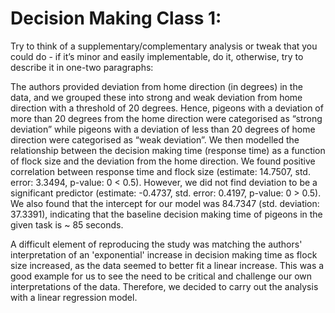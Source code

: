 # Decision Making Class 1:

Try to think of a supplementary/complementary analysis or tweak that you could do - if it’s minor and easily implementable, do it, otherwise, try to describe it in one-two paragraphs:

The authors provided deviation from home direction (in degrees) in the data, and we grouped these into strong and weak deviation from home direction with a threshold of 20 degrees. Hence, pigeons with a deviation of more than 20 degrees from the home direction were categorised as “strong deviation” while pigeons with a deviation of less than 20 degrees of home direction were categorised as “weak deviation”. We then modelled the relationship between the decision making time (response time) as a function of flock size and the deviation from the home direction. We found positive correlation between response time and flock size (estimate: 14.7507, std. error: 3.3494, p-value: 0 < 0.5). However, we did not find deviation to be a significant predictor (estimate: -0.4737, std. error: 0.4197, p-value: 0 > 0.5). We also found that the intercept for our model was 84.7347 (std. deviation: 37.3391), indicating that the baseline decision making time of pigeons in the given task is ~ 85 seconds.

A difficult element of reproducing the study was matching the authors' interpretation of an 'exponential' increase in decision making time as flock size increased, as the data seemed to better fit a linear increase. This was a good example for us to see the need to be critical and challenge our own interpretations of the data. Therefore, we decided to carry out the analysis with a linear regression model.

